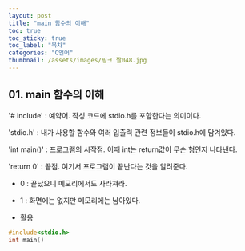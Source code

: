 ```yaml
---
layout: post
title: "main 함수의 이해"
toc: true
toc_sticky: true
toc_label: "목차"
categories: "C언어"
thumbnail: /assets/images/핑크 짤048.jpg
---
```


## 01. main 함수의 이해

'# include' : 예약어. 작성 코드에 stdio.h를 포함한다는 의미이다.

'stdio.h' : 내가 사용할 함수와 여러 입출력 관련 정보들이 stdio.h에 담겨있다.

'int main()' : 프로그램의 시작점. 이때 int는 return값이 무슨 형인지 나타낸다.

'return 0' : 끝점. 여기서 프로그램이 끝난다는 것을 알려준다.
* 0 : 끝났으니 메모리에서도 사라져라.
* 1 : 화면에는 없지만 메모리에는 남아있다.

* 활용
~~~c
#include<stdio.h>
int main()
~~~

